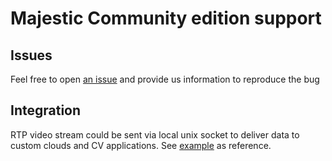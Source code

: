 # Majestic Community edition support

## Issues

Feel free to open [an
issue](https://github.com/OpenIPC/majestic_issues/issues/new/choose) and provide
us information to reproduce the bug

## Integration

RTP video stream could be sent via local unix socket to deliver data to custom clouds and
CV applications. See [example](integration/handle_rtp.c) as reference.
